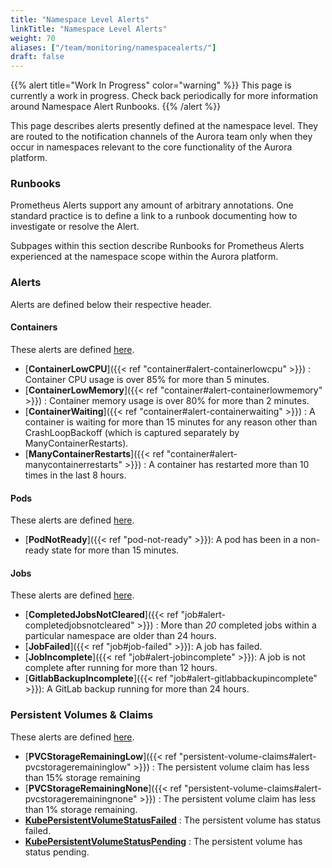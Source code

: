 ```yaml
---
title: "Namespace Level Alerts"
linkTitle: "Namespace Level Alerts"
weight: 70
aliases: ["/team/monitoring/namespacealerts/"]
draft: false
---
```


{{% alert title="Work In Progress" color="warning" %}}
This page is currently a work in progress. Check back periodically for more information around Namespace Alert Runbooks.
{{% /alert %}}

This page describes alerts presently defined at the namespace level. They are routed to the notification channels of the Aurora team only when they occur in namespaces relevant to the core functionality of the Aurora platform.

### Runbooks

Prometheus Alerts support any amount of arbitrary annotations. One standard practice is to define a link to a runbook documenting how to investigate or resolve the Alert.

Subpages within this section describe Runbooks for Prometheus Alerts experienced at the namespace scope within the Aurora platform.

### Alerts

Alerts are defined below their respective header. 

#### Containers
These alerts are defined [here](https://github.com/gccloudone-aurora/aurora-platform-charts/tree/main/stable/aurora-platform/charts/aurora-core/conf/prometheus_rules/kube_prometheus_stack/container_alerts).

- [**ContainerLowCPU**]({{< ref "container#alert-containerlowcpu" >}}) : Container CPU usage is over 85% for more than 5 minutes.
- [**ContainerLowMemory**]({{< ref "container#alert-containerlowmemory" >}}) : Container memory usage is over 80% for more than 2 minutes.
- [**ContainerWaiting**]({{< ref "container#alert-containerwaiting" >}}) : A container is waiting for more than 15 minutes for any reason other than CrashLoopBackoff (which is captured separately by ManyContainerRestarts).
- [**ManyContainerRestarts**]({{< ref "container#alert-manycontainerrestarts" >}}) : A container has restarted more than 10 times in the last 8 hours.

#### Pods
These alerts are defined [here](https://github.com/gccloudone-aurora/aurora-platform-charts/tree/main/stable/aurora-platform/charts/aurora-core/conf/prometheus_rules/kube_prometheus_stack/pod_alerts).

- [**PodNotReady**]({{< ref "pod-not-ready" >}}): A pod has been in a non-ready state for more than 15 minutes.

#### Jobs
These alerts are defined [here](https://github.com/gccloudone-aurora/aurora-platform-charts/tree/main/stable/aurora-platform/charts/aurora-core/conf/prometheus_rules/kube_prometheus_stack/job_alerts).

- [**CompletedJobsNotCleared**]({{< ref "job#alert-completedjobsnotcleared" >}}) : More than *20* completed jobs within a particular namespace are older than 24 hours.
- [**JobFailed**]({{< ref "job#job-failed" >}}): A job has failed.
- [**JobIncomplete**]({{< ref "job#alert-jobincomplete" >}}): A job is not complete after running for more than 12 hours.
- [**GitlabBackupIncomplete**]({{< ref "job#alert-gitlabbackupincomplete" >}}): A GitLab backup running for more than 24 hours.

### Persistent Volumes & Claims
These alerts are defined [here](https://github.com/gccloudone-aurora/aurora-platform-charts/tree/main/stable/aurora-platform/charts/aurora-core/conf/prometheus_rules/kube_prometheus_stack/pvc_alerts).

- [**PVCStorageRemainingLow**]({{< ref "persistent-volume-claims#alert-pvcstorageremaininglow" >}}) : The persistent volume claim has less than 15% storage remaining
- [**PVCStorageRemainingNone**]({{< ref "persistent-volume-claims#alert-pvcstorageremainingnone" >}}) : The persistent volume claim has less than 1% storage remaining.
- [**KubePersistentVolumeStatusFailed**](https://runbooks.prometheus-operator.dev/runbooks/kubernetes/kubepersistentvolumeerrors/) : The persistent volume has status failed.
- [**KubePersistentVolumeStatusPending**](https://runbooks.prometheus-operator.dev/runbooks/kubernetes/kubepersistentvolumeerrors/) : The persistent volume has status pending.
